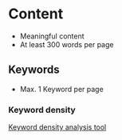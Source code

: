 # Content
* Meaningful content
* At least 300 words per page

## Keywords
* Max. 1 Keyword per page

### Keyword density
[Keyword density analysis tool](https://imninjas.com/seo-tools/keyword-density/)
